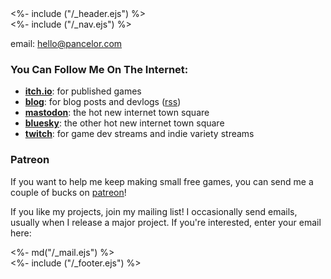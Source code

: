 <!DOCTYPE html>
<html lang="en">
<head>
<link href="/stylesheets/mailchimp.css" rel="stylesheet" type="text/css">
<%- include ("/_header.ejs") %>
</head>
<body>
<div class="wrapper">
<%- include ("/_nav.ejs") %>
<section id="main-content">

<div hidden style="display: none;">
bot email: <a href="mailto:honeypot@pancelor.com">honeypot@pancelor.com</a>
</div>

email: [hello@pancelor.com](mailto:hello@pancelor.com)

### You Can Follow Me On The Internet:

* **[itch.io](https://pancelor.itch.io)**: for published games
* **[blog](https://pancelor.bearblog.dev/)**: for blog posts and devlogs ([rss](https://pancelor.bearblog.dev/feed/?type=rss))
* **[mastodon](https://mastodon.social/@pancelor)**: the hot new internet town square
* **[bluesky](https://bsky.app/profile/pancelor.bsky.social)**: the other hot new internet town square
* **[twitch](https://twitch.com/pancelor)**: for game dev streams and indie variety streams

### Patreon

If you want to help me keep making small free games, you can send me a couple of bucks on [patreon](https://pancelor.com/patreon)!

<div class="mailing-list-card">

If you like my projects, join my mailing list! I occasionally send emails, usually when I release a major project. If you're interested, enter your email here:

<div><%- md("/_mail.ejs") %></div>
</div>

</section>
<%- include ("/_footer.ejs") %>
</body>
</html>
